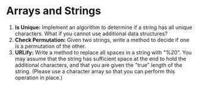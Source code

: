 # Arrays and Strings

1. __Is Unique:__ Implement an algorithm to determine if a string has all unique characters. What if you cannot use additional data structures?
2. __Check Permutation:__ Given two strings, write a method to decide if one is a permutation of the other.
3. __URLify:__ Write a method to replace all spaces in a string with "%20". You may assume that the string has sufficient space at the end to hold the additional characters, and that you are given the "true" length of the string. (Please use a character array so that you can perform this operation in place.)
